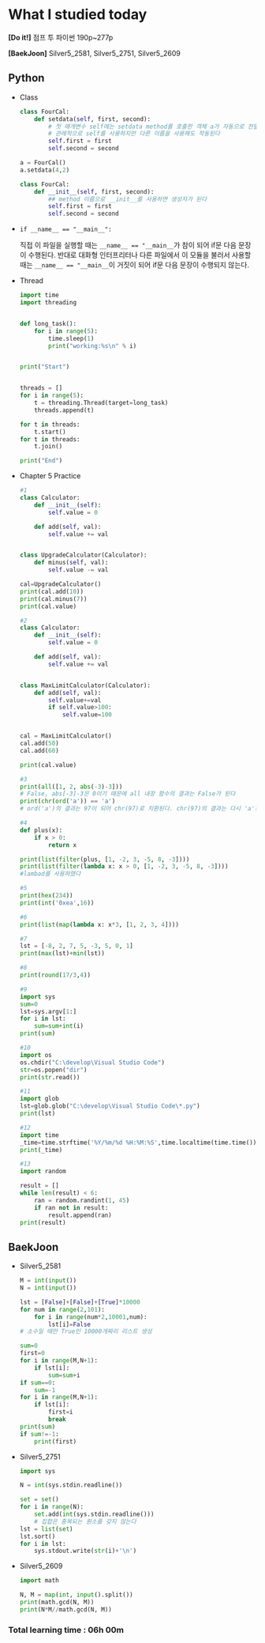 <h1>What I studied today</h1>

<strong>[Do it!]</strong> 점프 투 파이썬 190p~277p

<strong>[BaekJoon]</strong> Silver5_2581, Silver5_2751, Silver5_2609

<h2>Python</h2>

* Class

  ```python
  class FourCal:
      def setdata(self, first, second):
          # 첫 매개변수 self에는 setdata method를 호출한 객체 a가 자동으로 전달된다
          # 관례적으로 self를 사용하지만 다른 이름을 사용해도 작동된다
          self.first = first
          self.second = second
  
  a = FourCal()
  a.setdata(4,2)
  ```

  ```python
  class FourCal:
      def __init__(self, first, second):
          ## method 이름으로 __init__를 사용하면 생성자가 된다
          self.first = first
          self.second = second
  ```

* ``if __name__ == "__main__":``

  직접 이 파일을 실행할 때는 ``__name__ == "__main__``가 참이 되어 if문 다음 문장이 수행된다. 반대로 대화형 인터프리터나 다른 파일에서 이 모듈을 불러서 사용할 때는 ``__name__ == "__main__``이 거짓이 되어 if문 다음 문장이 수행되지 않는다.

* Thread

  ```python
  import time
  import threading
  
  
  def long_task():
      for i in range(5):
          time.sleep(1)
          print("working:%s\n" % i)
  
  
  print("Start")
  
  
  threads = []
  for i in range(5):
      t = threading.Thread(target=long_task)
      threads.append(t)
  
  for t in threads:
      t.start()
  for t in threads:
      t.join()
  
  print("End")
  
  ```

* Chapter 5 Practice

  ```python
  #1
  class Calculator:
      def __init__(self):
          self.value = 0
  
      def add(self, val):
          self.value += val
  
  
  class UpgradeCalculator(Calculator):
      def minus(self, val):
          self.value -= val
  
  cal=UpgradeCalculator()
  print(cal.add(10))
  print(cal.minus(7))
  print(cal.value)
  
  #2
  class Calculator:
      def __init__(self):
          self.value = 0
  
      def add(self, val):
          self.value += val
  
  
  class MaxLimitCalculator(Calculator):
      def add(self, val):
          self.value+=val
          if self.value>100:
              self.value=100
  
  
  cal = MaxLimitCalculator()
  cal.add(50)
  cal.add(60)
  
  print(cal.value)
  
  #3
  print(all([1, 2, abs(-3)-3]))
  # False, abs[-3]-3은 0이기 때문에 all 내장 함수의 결과는 False가 된다
  print(chr(ord('a')) == 'a')
  # ord('a')의 결과는 97이 되어 chr(97)로 치환된다. chr(97)의 결과는 다시 'a'가 되므로 'a' == 'a'가 되어 True를 리턴한다
  
  #4
  def plus(x):
      if x > 0:
          return x
  
  print(list(filter(plus, [1, -2, 3, -5, 8, -3])))
  print(list(filter(lambda x: x > 0, [1, -2, 3, -5, 8, -3])))
  #lambad를 사용하였다
  
  #5
  print(hex(234))
  print(int('0xea',16))
  
  #6
  print(list(map(lambda x: x*3, [1, 2, 3, 4])))
  
  #7
  lst = [-8, 2, 7, 5, -3, 5, 0, 1]
  print(max(lst)+min(lst))
  
  #8
  print(round(17/3,4))
  
  #9
  import sys
  sum=0
  lst=sys.argv[1:]
  for i in lst:
      sum=sum+int(i)
  print(sum)
  
  #10
  import os
  os.chdir("C:\develop\Visual Studio Code")
  str=os.popen("dir")
  print(str.read())
  
  #11
  import glob
  lst=glob.glob("C:\develop\Visual Studio Code\*.py")
  print(lst)
  
  #12
  import time
  _time=time.strftime('%Y/%m/%d %H:%M:%S',time.localtime(time.time()))
  print(_time)
  
  #13
  import random
  
  result = []
  while len(result) < 6:
      ran = random.randint(1, 45)
      if ran not in result:
          result.append(ran)
  print(result)
  ```
  
  
  
  

<h2>BaekJoon</h2>

* Silver5_2581

  ```python
  M = int(input())
  N = int(input())
  
  lst = [False]+[False]+[True]*10000
  for num in range(2,101):
      for i in range(num*2,10001,num):
          lst[i]=False
  # 소수일 때만 True인 10000개짜리 리스트 생성
  
  sum=0
  first=0
  for i in range(M,N+1):
      if lst[i]:
          sum=sum+i
  if sum==0:
      sum=-1
  for i in range(M,N+1):
      if lst[i]:
          first=i
          break
  print(sum)
  if sum!=-1:
      print(first)
  ```

* Silver5_2751

  ```python
  import sys
  
  N = int(sys.stdin.readline())
  
  set = set()
  for i in range(N):
      set.add(int(sys.stdin.readline()))
      # 집합은 중복되는 원소를 갖지 않는다
  lst = list(set)
  lst.sort()
  for i in lst:
      sys.stdout.write(str(i)+'\n')
  ```

* Silver5_2609

  ```python
  import math
  
  N, M = map(int, input().split())
  print(math.gcd(N, M))
  print(N*M//math.gcd(N, M))
  ```

  



<h3>Total learning time : 06h 00m</h3>
